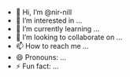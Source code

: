 - 👋 Hi, I’m @nir-nill
- 👀 I’m interested in ...
- 🌱 I’m currently learning ...
- 💞️ I’m looking to collaborate on ...
- 📫 How to reach me ...
- 😄 Pronouns: ...
- ⚡ Fun fact: ...

<!---
nir-nill/nir-nill is a ✨ special ✨ repository because its `README.md` (this file) appears on your GitHub profile.
You can click the Preview link to take a look at your changes.
--->
